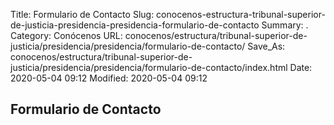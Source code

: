 Title: Formulario de Contacto
Slug: conocenos-estructura-tribunal-superior-de-justicia-presidencia-presidencia-formulario-de-contacto
Summary: .
Category: Conócenos
URL: conocenos/estructura/tribunal-superior-de-justicia/presidencia/presidencia/formulario-de-contacto/
Save_As: conocenos/estructura/tribunal-superior-de-justicia/presidencia/presidencia/formulario-de-contacto/index.html
Date: 2020-05-04 09:12
Modified: 2020-05-04 09:12


## Formulario de Contacto



